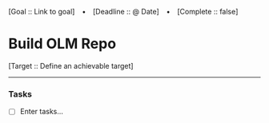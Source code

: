 [Goal :: Link to goal]  ⠀•⠀ [Deadline :: @ Date] ⠀•⠀ [Complete :: false]
# Build OLM Repo
[Target :: Define an achievable target]

---

### Tasks
- [ ] Enter tasks...
